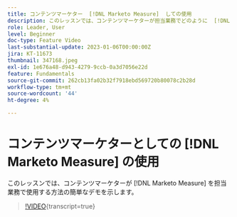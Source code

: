 ```yaml
---
title: コンテンツマーケター  [!DNL Marketo Measure]  しての使用
description: このレッスンでは、コンテンツマーケターが担当業務でどのように  [!DNL Marketo Measure]  用するかを示す簡単なデモを示します。
role: Leader, User
level: Beginner
doc-type: Feature Video
last-substantial-update: 2023-01-06T00:00:00Z
jira: KT-11673
thumbnail: 347168.jpeg
exl-id: 1e676a48-d943-4279-9ccb-0a3d7056e22d
feature: Fundamentals
source-git-commit: 262cb13fa02b32f7918ebd569720b80078c2b28d
workflow-type: tm+mt
source-wordcount: '44'
ht-degree: 4%

---
```


# コンテンツマーケターとしての [!DNL Marketo Measure] の使用

このレッスンでは、コンテンツマーケターが [!DNL Marketo Measure] を担当業務で使用する方法の簡単なデモを示します。

>[!VIDEO](https://video.tv.adobe.com/v/347168/?learn=on){transcript=true}
